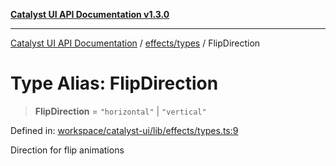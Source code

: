 [**Catalyst UI API Documentation v1.3.0**](../../../README.md)

---

[Catalyst UI API Documentation](../../../README.md) / [effects/types](../README.md) / FlipDirection

# Type Alias: FlipDirection

> **FlipDirection** = `"horizontal"` \| `"vertical"`

Defined in: [workspace/catalyst-ui/lib/effects/types.ts:9](https://github.com/TheBranchDriftCatalyst/catalyst-ui/blob/main/lib/effects/types.ts#L9)

Direction for flip animations
